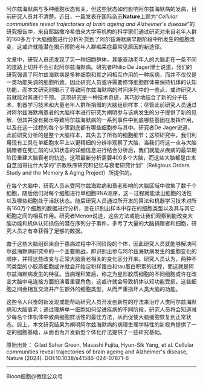 阿尔兹海默病与多种细胞状态有关，但这些状态如何影响阿尔兹海默病的发病，目前研究人员并不清楚。近日，一篇发表在国际杂志**Nature**上题为“_Cellular communities reveal trajectories of brain ageing and Alzheimer's disease_”的研究报告中，来自耶路撒冷希伯来大学等机构的科学家们通过研究对来自老年人群的160多万个大脑细胞进行分析补货到了阿尔兹海默病早期阶段中所发生的细胞改变，这或许就能潜在揭示预防老年人群痴呆症最常见原因的新途径。

文章中，研究人员还发现了另一种细胞群体，其能驱动老年人的大脑走在一条不同的道路上切并不会引起阿尔兹海默病。研究者Philip De Jager博士说道，我们的研究强调了阿尔兹海默病是多种细胞和其之间相互作用的一种疾病，而并不仅仅是一类功能失调的细胞所致。因此研究人员或许需要修饰细胞群体来保持机体的认知功能，而本文研究则揭示了导致阿尔兹海默病的时间序列中的一些点，或许研究人员就能对其进行干预。
这项研究是一种技术奇迹，其巧妙地结合了新的分子技术、机器学习技术和大量老年人群所捐赠的大脑组织样本；尽管此前研究人员通过对阿尔兹海默病患者的大脑样本进行研究为阐明参与该病发生的分子提供了新的见解，但其并没有揭示导致阿尔兹海默病的一系列事件中到底哪些基因在发挥作用，以及在这一过程的每个步骤到底都有哪些细胞参与其中。研究者De Jager说道，此前研究分析的是整个大脑样本，其失去了所有的细胞细节；这项研究中，我们利用现有工具在单细胞水平上以更精细的分辨率观察了大脑，当我们将这一点与大脑捐赠者在死亡前的认知状态的详细信息进行结合分析后，我们就能从疾病的最早期阶段重建大脑衰老的轨迹。这项最新分析需要400多个大脑，而这些大脑都是由来自芝加哥拉什大学的“宗教秩序研究和记忆与衰老研究计划”（Religious Orders Study and the Memory & Aging Project）所提供的。

在每个大脑中，研究人员从受阿尔兹海默病和衰老影响的大脑区域中收集了数千个细胞，随后他们对每个细胞进行单细胞RNA测序，这一过程就能读出细胞的活性以及哪些细胞处于活跃状态。随后研究人员通过所开发的算法和机器学习技术对所有160万个细胞的数据进行分析，旨在识别出样本中存在的细胞类型以及其与其它细胞之间的相互作用。研究者Menon说道，这些方法或能让我们观察到能改变大脑功能和机体认知损伤的潜在序列分子事件，多亏了大量的大脑捐赠者和细胞，研究人员才有幸获得了足够的数据。

由于这些大脑组织来自于患病过程中不同阶段的个体，因此研究人员就能够解决阿尔兹海默病研究中的一个主要挑战，即识别出参与阿尔兹海默病发生的细胞变化的顺序，并将这些改变与正常大脑衰老相关的变化区分开来。研究人员认为，两种不同类型的小胶质细胞或许就会开始淀粉样蛋白和tau蛋白积累的过程，而这就是阿尔兹海默病发生的特征。当病理积累后，称之为星形胶质细胞的不同细胞或许在改变大脑中电连接方面扮演着重要角色，这或许就会导致机体认知功能受损，这些细胞之间会相互交流并产生额外的细胞类型，从而严重损坏人类大脑的功能。

这些令人兴奋的新发现或能帮助研究人员开发创新性的疗法来治疗人类阿尔兹海默病和大脑衰老；通过理解单一细胞如何促进疾病的不同阶段，研究人员将会知道减少每名个体机体中致病细胞群活性的最佳方法，从而促使大脑细胞恢复到正常状态。综上，本文研究结果为阐明阿尔兹海默病的病理生理学特性的新视角提供了一定的细胞基础，从而也为开发新型个体化疗法提供了一些研究基础。

原始出处：
Gilad Sahar Green, Masashi Fujita, Hyun-Sik Yang, et al. Cellular communities reveal trajectories of brain ageing and Alzheimer's disease, Nature (2024). DOI:10.1038/s41586-024-07871-6

---

Bioon细胞@微信公众号